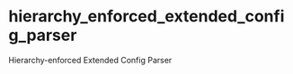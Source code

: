 hierarchy_enforced_extended_config_parser
=========================================

Hierarchy-enforced Extended Config Parser
